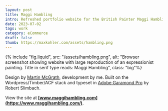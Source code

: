 ```yaml
---
layout: post
title: Maggi Hambling
intro: Refreshed portfolio website for the British Painter Maggi Hambling.
date: 2023-07-02
tags: work
category: eCommerce
draft: false
thumb: https://maxkohler.com/assets/hambling.png
---
```


{% include "fig.liquid", src: "/assets/hambling.png", alt: "Browser screenshot showing website with large reproduction of an expressionist painting. Title in serif type reads: Maggi Hambling", class: "big"%}

Design by [Martin McGrath](https://martinmcgrath.com/), development by me. Built on the Wordpress/Timber/ACF stack and typeset in [Adobe Garamond Pro](https://fonts.adobe.com/fonts/adobe-garamond) by Robert Slimbach.

View the site at **[www.maggihambling.com](https://www.maggihambling.com/)**.

